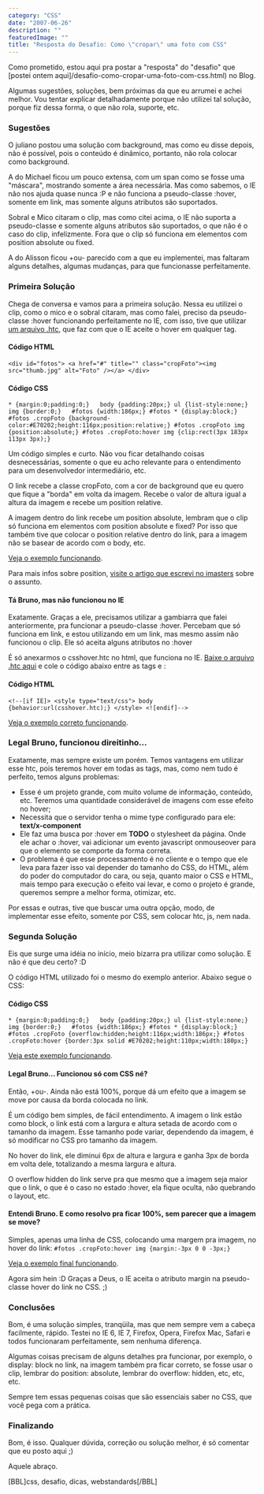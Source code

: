 ```yaml
---
category: "CSS"
date: "2007-06-26"
description: ""
featuredImage: ""
title: "Resposta do Desafio: Como \"cropar\" uma foto com CSS"
---
```


Como prometido, estou aqui pra postar a "resposta" do "desafio" que [postei ontem aqui]/desafio-como-cropar-uma-foto-com-css.html) no Blog.

Algumas sugestões, soluções, bem próximas da que eu arrumei e achei melhor. Vou tentar explicar detalhadamente porque não utilizei tal solução, porque fiz dessa forma, o que não rola, suporte, etc.

### Sugestões

O juliano postou uma solução com background, mas como eu disse depois, não é possível, pois o conteúdo é dinâmico, portanto, não rola colocar como background.

A do Michael ficou um pouco extensa, com um span como se fosse uma "máscara", mostrando somente a área necessária. Mas como sabemos, o IE não nos ajuda quase nunca :P e não funciona a pseudo-classe :hover, somente em link, mas somente alguns atributos são suportados.

Sobral e Mico citaram o clip, mas como citei acima, o IE não suporta a pseudo-classe e somente alguns atributos são suportados, o que não é o caso do clip, infelizmente. Fora que o clip só funciona em elementos com position absolute ou fixed.

A do Alisson ficou +ou- parecido com a que eu implementei, mas faltaram alguns detalhes, algumas mudanças, para que funcionasse perfeitamente.

### Primeira Solução

Chega de conversa e vamos para a primeira solução. Nessa eu utilizei o clip, como o mico e o sobral citaram, mas como falei, preciso da pseudo-classe :hover funcionando perfeitamente no IE, com isso, tive que utilizar [um arquivo .htc](http://www.xs4all.nl/~peterned/csshover.html), que faz com que o IE aceite o hover em qualquer tag.

#### Código HTML

`<div id="fotos"> <a href="#" title="" class="cropFoto"><img src="thumb.jpg" alt="Foto" /></a> </div>`

#### Código CSS

`* {margin:0;padding:0;}  
body {padding:20px;} ul {list-style:none;} img {border:0;}  
#fotos {width:186px;} #fotos * {display:block;}  
#fotos .cropFoto {background-color:#E70202;height:116px;position:relative;} #fotos .cropFoto img {position:absolute;} #fotos .cropFoto:hover img {clip:rect(3px 183px 113px 3px);}`

Um código simples e curto. Não vou ficar detalhando coisas desnecessárias, somente o que eu acho relevante para o entendimento para um desenvolvedor intermediário, etc.

O link recebe a classe cropFoto, com a cor de background que eu quero que fique a "borda" em volta da imagem. Recebe o valor de altura igual a altura da imagem e recebe um position relative.

A imagem dentro do link recebe um position absolute, lembram que o clip só funciona em elementos com position absolute e fixed? Por isso que também tive que colocar o position relative dentro do link, para a imagem não se basear de acordo com o body, etc.

[Veja o exemplo funcionando](http://brunodulcetti.com/artigos/cropar_foto/exemplo_clip.html).

Para mais infos sobre position, [visite o artigo que escrevi no imasters](http://www.imasters.com.br/artigo/3606/webstandards/posicionamento_e_layouts/) sobre o assunto.

#### Tá Bruno, mas não funcionou no IE

Exatamente. Graças a ele, precisamos utilizar a gambiarra que falei anteriormente, pra funcionar a pseudo-classe :hover. Percebam que só funciona em link, e estou utilizando em um link, mas mesmo assim não funcionou o clip. Ele só aceita alguns atributos no :hover

É só anexarmos o csshover.htc no html, que funciona no IE. [Baixe o arquivo .htc aqui](http://www.xs4all.nl/~peterned/htc/csshover.htc) e cole o código abaixo entre as tags <head> e </head>:

#### Código HTML

`<!--[if IE]> <style type="text/css"> body {behavior:url(csshover.htc);} </style> <![endif]-->`

[Veja o exemplo correto funcionando](http://brunodulcetti.com/artigos/cropar_foto/exemplo_clip_certo.html).

### Legal Bruno, funcionou direitinho...

Exatamente, mas sempre existe um porém. Temos vantagens em utilizar esse htc, pois teremos hover em todas as tags, mas, como nem tudo é perfeito, temos alguns problemas:

- Esse é um projeto grande, com muito volume de informação, conteúdo, etc. Teremos uma quantidade considerável de imagens com esse efeito no hover;
- Necessita que o servidor tenha o mime type configurado para ele: **text/x-component**
- Ele faz uma busca por :hover em **TODO** o stylesheet da página. Onde ele achar o :hover, vai adicionar um evento javascript onmouseover para que o elemento se comporte da forma correta.
- O problema é que esse processamento é no cliente e o tempo que ele leva para fazer isso vai depender do tamanho do CSS, do HTML, além do poder do computador do cara, ou seja, quanto maior o CSS e HTML, mais tempo para execução o efeito vai levar, e como o projeto é grande, queremos sempre a melhor forma, otimizar, etc.

Por essas e outras, tive que buscar uma outra opção, modo, de implementar esse efeito, somente por CSS, sem colocar htc, js, nem nada.

### Segunda Solução

Eis que surge uma idéia no início, meio bizarra pra utilizar como solução. E não é que deu certo? :D

O código HTML utilizado foi o mesmo do exemplo anterior. Abaixo segue o CSS:

#### Código CSS

`* {margin:0;padding:0;}  
body {padding:20px;} ul {list-style:none;} img {border:0;}  
#fotos {width:186px;} #fotos * {display:block;}  
#fotos .cropFoto {overflow:hidden;height:116px;width:186px;} #fotos .cropFoto:hover {border:3px solid #E70202;height:110px;width:180px;}`

[Veja este exemplo funcionando](http://brunodulcetti.com/artigos/cropar_foto/exemplo_quase_certo.html).

#### Legal Bruno... Funcionou só com CSS né?

Então, +ou-. Ainda não está 100%, porque dá um efeito que a imagem se move por causa da borda colocada no link.

É um código bem simples, de fácil entendimento. A imagem o link estão como block, o link está com a largura e altura setada de acordo com o tamanho da imagem. Esse tamanho pode variar, dependendo da imagem, é só modificar no CSS pro tamanho da imagem.

No hover do link, ele diminui 6px de altura e largura e ganha 3px de borda em volta dele, totalizando a mesma largura e altura.

O overflow hidden do link serve pra que mesmo que a imagem seja maior que o link, o que é o caso no estado :hover, ela fique oculta, não quebrando o layout, etc.

#### Entendi Bruno. E como resolvo pra ficar 100%, sem parecer que a imagem se move?

Simples, apenas uma linha de CSS, colocando uma margem pra imagem, no hover do link: `#fotos .cropFoto:hover img {margin:-3px 0 0 -3px;}`

[Veja o exemplo final funcionando](http://brunodulcetti.com/artigos/cropar_foto/exemplo_certo.html).

Agora sim hein :D Graças a Deus, o IE aceita o atributo margin na pseudo-classe hover do link no CSS. ;)

### Conclusões

Bom, é uma solução simples, tranqüila, mas que nem sempre vem a cabeça facilmente, rápido. Testei no IE 6, IE 7, Firefox, Opera, Firefox Mac, Safari e todos funcionaram perfeitamente, sem nenhuma diferença.

Algumas coisas precisam de alguns detalhes pra funcionar, por exemplo, o display: block no link, na imagem também pra ficar correto, se fosse usar o clip, lembrar do position: absolute, lembrar do overflow: hidden, etc, etc, etc.

Sempre tem essas pequenas coisas que são essenciais saber no CSS, que você pega com a prática.

### Finalizando

Bom, é isso. Qualquer dúvida, correção ou solução melhor, é só comentar que eu posto aqui ;)

Aquele abraço.

\[BBL\]css, desafio, dicas, webstandards\[/BBL\]
